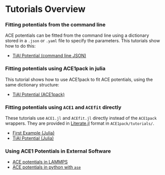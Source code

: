 
# Tutorials Overview 

### Fitting potentials from the command line

ACE potentials can be fitted from the command line using a dictionary stored in a `.json` or `.yaml` file to specify the parameters. This tutorials show how to do this:

* [TiAl Potential (command line JSON)](./first_example_json.md)

### Fitting potentials using ACE1pack in julia

This tutorial shows how to use ACE1pack to fit ACE potentials, using the same dictionary structure:

* [TiAl Potential (ACE1pack)](../literate_tutorials/ACE1pack_TiAl.md)

### Fitting potentials using `ACE1` and `ACEfit` directly

These tutorials use `ACE1.jl` and `ACEfit.jl` directly instead of the `ACE1pack` wrappers. They are provided in [Literate.jl](https://github.com/fredrikekre/Literate.jl) format in `ACE1pack/tutorials/`.

* [First Example (Julia)](../literate_tutorials/first_example.md)
* [TiAl Potential (Julia)](../literate_tutorials/TiAl.md)

### Using ACE1 Potentials in External Software

* [ACE potentials in LAMMPS](lammps.md)
* [ACE potentials in python with `ase`](python_ase.md)

